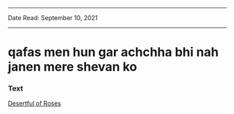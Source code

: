 
---

Date Read: September 10, 2021

---


# qafas men hun gar achchha bhi nah janen mere shevan ko


### Text

[Desertful of Roses](http://www.columbia.edu/itc/mealac/pritchett/00ghalib/120/index_120.html)

